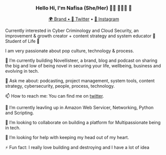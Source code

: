 <h3 align="center"> Hello Hi, I'm Nafisa (She/Her) 👋🏾 👩🏾‍💻 👋 </h3>

<p align="center">
  <a href="https://novellisteer.com">🌍 Brand • 
  <a href="https://twitter.com/anafisad">📱 Twitter</a> • 
  <a href="https://instagram.com/c/novellisteer">📼 Instagram</a>
</p>

Currently interested in Cyber Criminology and Cloud Security, an improvement & growth creator + content strategy and system educator 💛 Student of Life 💛

I am very passionate about pop culture, technology & process.


🔭 I’m currently building Novellisteer, a brand, blog and podcast on sharing the big and low of being novel in securing your life, wellbeing, business and evolving in tech.

💬 Ask me about: podcasting, project management, system tools, content strategy, cybersecurity, people, process, technology.

📫 How to reach me: You can find me on [twitter](https://twitter.com/anafisad). 

🌱 I’m currently leavling up in Amazon Web Servicer, Networking, Python and Scripting.

👯 I’m looking to collaborate on building a platform for Multipassionate being in tech. 

🤔 I’m looking for help with keeping my head out of my heart.

⚡ Fun fact: I really love building and destroying and I have a lot of idea 

<!--
**anafisad/anafisad** is a ✨ _special_ ✨ repository because its `README.md` (this file) appears on your GitHub profile.

⚡️ What I do:

- 🔭 I’m currently working on ...
- 🌱 I’m currently learning ...
- 👯 I’m looking to collaborate on ...
- 🤔 I’m looking for help with ...
- 💬 Ask me about ...
- 📫 How to reach me: ...
- 😄 Pronouns: ...
- ⚡ Fun fact: ...

- 💬 Ask me about ...
- 📫 How to reach me: ...
- 😄 Pronouns: ...
- ⚡ Fun fact: ...

